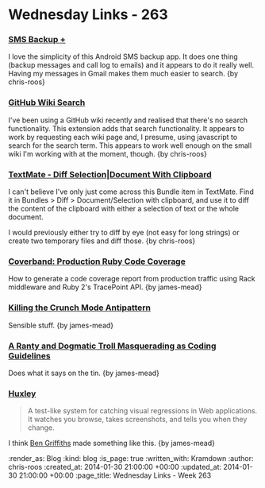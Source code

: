 Wednesday Links - 263
=====================

### [SMS Backup +](https://play.google.com/store/apps/details?id=com.zegoggles.smssync&hl=en)

I love the simplicity of this Android SMS backup app. It does one thing (backup messages and call log to emails) and it appears to do it really well. Having my messages in Gmail makes them much easier to search. {by chris-roos}


### [GitHub Wiki Search](https://chrome.google.com/webstore/detail/github-wiki-search/gdifdhnjmjaidbajhapmbcbnoocoeooc?hl=en)

I've been using a GitHub wiki recently and realised that there's no search functionality. This extension adds that search functionality. It appears to work by requesting each wiki page and, I presume, using javascript to search for the search term. This appears to work well enough on the small wiki I'm working with at the moment, though. {by chris-roos}


### [TextMate - Diff Selection|Document With Clipboard](https://github.com/textmate/diff.tmbundle/blob/master/Commands/Diff%20Buffer%20With%20Clipboard.plist)

I can't believe I've only just come across this Bundle item in TextMate. Find it in Bundles > Diff > Document/Selection with clipboard, and use it to diff the content of the clipboard with either a selection of text or the whole document.

I would previously either try to diff by eye (not easy for long strings) or create two temporary files and diff those. {by chris-roos}


### [Coverband: Production Ruby Code Coverage](https://techblog.livingsocial.com/blog/2013/12/17/coverband-production-ruby-code-coverage/)

How to generate a code coverage report from production traffic using Rack middleware and Ruby 2's TracePoint API. {by james-mead}


### [Killing the Crunch Mode Antipattern](http://chadfowler.com/blog/2014/01/22/the-crunch-mode-antipattern/)

Sensible stuff. {by james-mead}


### [A Ranty and Dogmatic Troll Masquerading as Coding Guidelines](http://blog.rocketpoweredjetpants.com/2014/01/a-ranty-and-dogmatic-troll-masquerading.html)

Does what it says on the tin. {by james-mead}


### [Huxley](https://github.com/facebook/huxley)

> A test-like system for catching visual regressions in Web applications. It watches you browse, takes screenshots, and tells you when they change.

I think [Ben Griffiths](https://twitter.com/beng) made something like this. {by james-mead}


:render_as: Blog
:kind: blog
:is_page: true
:written_with: Kramdown
:author: chris-roos
:created_at: 2014-01-30 21:00:00 +00:00
:updated_at: 2014-01-30 21:00:00 +00:00
:page_title: Wednesday Links - Week 263
